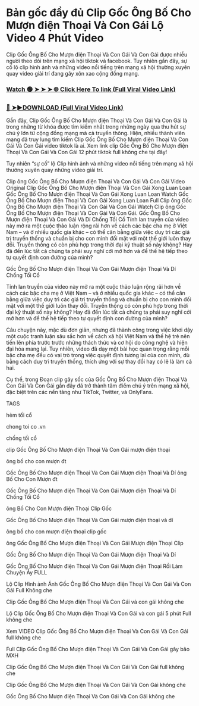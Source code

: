 # Bản gốc đầy đủ Clip Gốc Ông Bố Cho Mượn điện Thoại Và Con Gái Lộ Video 4 Phút Video

Clip Gốc Ông Bố Cho Mượn điện Thoại Và Con Gái Và Con Gái được nhiều người theo dõi trên mạng xã hội tiktok và facebook. Tuy nhiên gần đây, sự cố lộ clip hình ảnh và những video nổi tiếng trên mạng xã hội thường xuyên quay video giải trí đang gây xôn xao cộng đồng mạng.


### [Watch 🟢 ➤ ➤ ➤ 🌐 Click Here To link (Full Viral Video Link)](https://cinesky.today/goc-ong-bo-cho-muon-dien-thoai-va-con-gai-full-hd/)

### [🔴 ➤►DOWNLOAD (Full Viral Video Link)](https://cinesky.today/goc-ong-bo-cho-muon-dien-thoai-va-con-gai-full-hd/)

Gần đây, Clip Gốc Ông Bố Cho Mượn điện Thoại Và Con Gái Và Con Gái là trong những từ khóa được tìm kiếm nhất trong những ngày qua thu hút sự chú ý lớn từ cộng đồng mạng mà cả truyền thông. Hiện, nhiều thành viên mạng đã truy lung tìm kiếm Clip Gốc Ông Bố Cho Mượn điện Thoại Và Con Gái Và Con Gái video tiktok là ai. Xem link clip Gốc Ông Bố Cho Mượn điện Thoại Và Con Gái Và Con Gái 12 phút tiktok full không che tại đây!

Tuy nhiên “sự cố” lộ Clip hình ảnh và những video nổi tiếng trên mạng xã hội thường xuyên quay những video giải trí.

Clip ông Gốc Ông Bố Cho Mượn điện Thoại Và Con Gái Và Con Gái Video Original Clip Gốc Ông Bố Cho Mượn điện Thoại Và Con Gái Xong Luan Loan Gốc Ông Bố Cho Mượn điện Thoại Và Con Gái Xong Luan Loan Watch Gốc Ông Bố Cho Mượn điện Thoại Và Con Gái Xong Luan Loan Full Clip ông Gốc Ông Bố Cho Mượn điện Thoại Và Con Gái Và Con Gái Watch Clip ông Gốc Ông Bố Cho Mượn điện Thoại Và Con Gái Và Con Gái. Gốc Ông Bố Cho Mượn điện Thoại Và Con Gái Và Dí Chống Tối Cổ Tính lan truyền của video này mở ra một cuộc thảo luận rộng rãi hơn về cách các bậc cha mẹ ở Việt Nam – và ở nhiều quốc gia khác – có thể cân bằng giữa việc duy trì các giá trị truyền thống và chuẩn bị cho con mình đối mặt với một thế giới luôn thay đổi. Truyền thống có còn phù hợp trong thời đại kỹ thuật số này không? Hay đã đến lúc tất cả chúng ta phải suy nghĩ cởi mở hơn và để thế hệ tiếp theo tự quyết định con đường của mình?

Gốc Ông Bố Cho Mượn điện Thoại Và Con Gái Mượn điện Thoại Và Dí Chống Tối Cổ

Tính lan truyền của video này mở ra một cuộc thảo luận rộng rãi hơn về cách các bậc cha mẹ ở Việt Nam – và ở nhiều quốc gia khác – có thể cân bằng giữa việc duy trì các giá trị truyền thống và chuẩn bị cho con mình đối mặt với một thế giới luôn thay đổi. Truyền thống có còn phù hợp trong thời đại kỹ thuật số này không? Hay đã đến lúc tất cả chúng ta phải suy nghĩ cởi mở hơn và để thế hệ tiếp theo tự quyết định con đường của mình?

Câu chuyện này, mặc dù đơn giản, nhưng đã thành công trong việc khơi dậy một cuộc tranh luận sâu sắc hơn về cách xã hội Việt Nam và thế hệ trẻ nên tiến lên phía trước trước những thách thức và cơ hội do công nghệ và hiện đại hóa mang lại. Tuy nhiên, video đã dạy một bài học quan trọng rằng mỗi bậc cha mẹ đều có vai trò trong việc quyết định tương lai của con mình, dù bằng cách duy trì truyền thống, thích ứng với sự thay đổi hay có lẽ là làm cả hai.

Cụ thể, trong Đoạn clip gây sốc của Gốc Ông Bố Cho Mượn điện Thoại Và Con Gái Và Con Gái gần đây đã trở thành tâm điểm chú ý trên mạng xã hội, đặc biệt trên các nền tảng như TikTok, Twitter, và OnlyFans.

TAGS

hẻm tối cổ

chong toi co .vn

chống tối cổ

clip Gốc Ông Bố Cho Mượn điện Thoại Và Con Gái mượn điện thoại

ông bố cho con mượn đt

Gốc Ông Bố Cho Mượn điện Thoại Và Con Gái Mượn điện Thoại Và Dí ông Bố Cho Con Mượn đt

Gốc Ông Bố Cho Mượn điện Thoại Và Con Gái Mượn điện Thoại Và Dí Chống Tối Cổ

ông Bố Cho Con Mượn điện Thoại Clip Gốc

Gốc Ông Bố Cho Mượn điện Thoại Và Con Gái mượn điện thoại và dí

ông bố cho con mượn điện thoại clip gốc

ông Gốc Ông Bố Cho Mượn điện Thoại Và Con Gái Mượn điện Thoại Clip

Gốc Ông Bố Cho Mượn điện Thoại Và Con Gái Mượn điện Thoại Và Dí

Gốc Ông Bố Cho Mượn điện Thoại Và Con Gái Mượn điện Thoại Rồi Làm Chuyện Ấy FULL

Lộ Clip Hình ảnh Ánh Gốc Ông Bố Cho Mượn điện Thoại Và Con Gái Và Con Gái Full Không che

Clip Gốc Ông Bố Cho Mượn điện Thoại Và Con Gái và con gái không che

Lộ Clip Gốc Ông Bố Cho Mượn điện Thoại Và Con Gái và con gái 5 phút Full không che

Xem VIDEO Clip Gốc Ông Bố Cho Mượn điện Thoại Và Con Gái Và Con Gái full không che

Full Clip Gốc Ông Bố Cho Mượn điện Thoại Và Con Gái Và Con Gái gây bão MXH

Clip Gốc Ông Bố Cho Mượn điện Thoại Và Con Gái Và Con Gái full không che

Clip Gốc Ông Bố Cho Mượn điện Thoại Và Con Gái Và Con Gái không che

Gốc Ông Bố Cho Mượn điện Thoại Và Con Gái Và Con Gái không che
